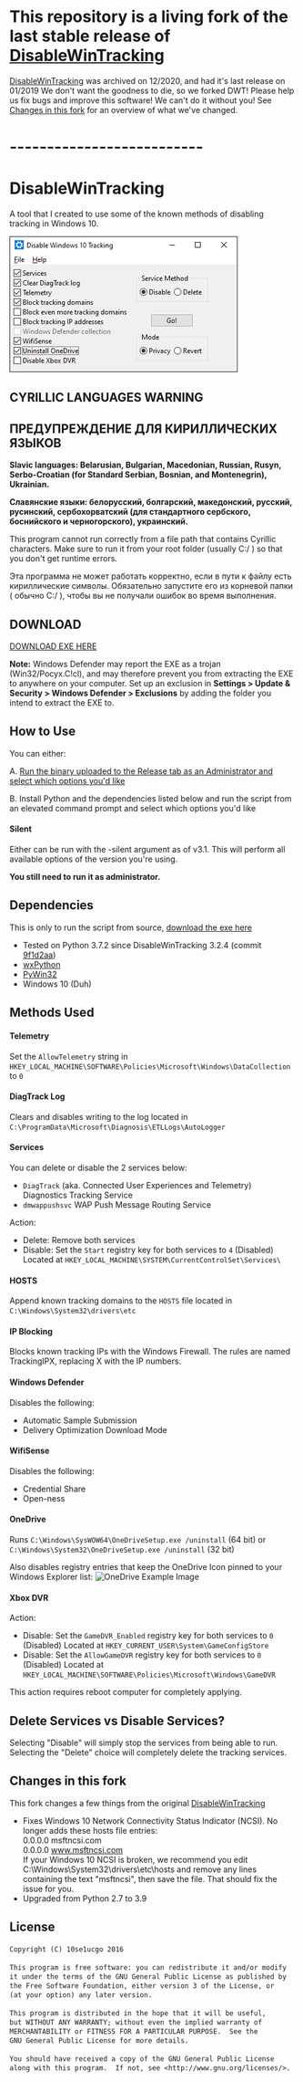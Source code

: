 # This repository is a living fork of the last stable release of [DisableWinTracking](https://github.com/10se1ucgo/DisableWinTracking)
[DisableWinTracking](https://github.com/10se1ucgo/DisableWinTracking) was archived on 12/2020, and had it's last release on 01/2019
We don't want the goodness to die, so we forked DWT!
Please help us fix bugs and improve this software! We can't do it without you!
See [Changes in this fork](#changes-in-this-fork) for an overview of what we've changed.

# --------------------------

# DisableWinTracking

A tool that I created to use some of the known methods of disabling tracking in Windows 10.

<!-- ![screenshot](https://i.imgur.com/qfC2elN.png) -->
<!-- ![screenshot](http://i.imgur.com/WINUxAj.png) -->
![screenshot](web/dwt-screenshot.png)

## CYRILLIC LANGUAGES WARNING

## ПРЕДУПРЕЖДЕНИЕ ДЛЯ КИРИЛЛИЧЕСКИХ ЯЗЫКОВ

**Slavic languages: Belarusian, Bulgarian, Macedonian, Russian, Rusyn, Serbo-Croatian (for Standard Serbian, Bosnian, and Montenegrin), Ukrainian.**

**Славянские языки: белорусский, болгарский, македонский, русский, русинский, сербохорватский (для стандартного сербского, боснийского и черногорского), украинский.**

This program cannot run correctly from a file path that contains Cyrillic characters. Make sure to run it from your root folder (usually C:/ ) so that you don't get runtime errors.

Эта программа не может работать корректно, если в пути к файлу есть кириллические символы. Обязательно запустите его из корневой папки ( обычно C:/ ), чтобы вы не получали ошибок во время выполнения.

## DOWNLOAD

[DOWNLOAD EXE HERE](https://github.com/bitlog2/DisableWinTracking/releases/)

**Note:** Windows Defender may report the EXE as a trojan (Win32/Pocyx.C!cl), and may therefore prevent you from extracting the EXE to anywhere on your computer. Set up an exclusion in **Settings > Update & Security > Windows Defender > Exclusions** by adding the folder you intend to extract the EXE to.

## How to Use

You can either:

A. [Run the binary uploaded to the Release tab as an Administrator and select which options you'd like](https://github.com/bitlog2/DisableWinTracking/releases/)

B. Install Python and the dependencies listed below and run the script from an elevated command prompt and select which options you'd like  

#### Silent

Either can be run with the -silent argument as of v3.1. This will perform all available options of the version you're using.

**You still need to run it as administrator.**

## Dependencies
This is only to run the script from source, [download the exe here](https://github.com/bitlog2/DisableWinTracking/releases/)
* Tested on Python 3.7.2 since DisableWinTracking 3.2.4 (commit [9f1d2aa](https://github.com/bitlog2/DisableWinTracking/commit/9f1d2aa58cec76306c3dc6887e7c9c92769936fe))
* [wxPython](http://wxpython.org/download.php)
* [PyWin32](http://sourceforge.net/projects/pywin32/files/pywin32/)
* Windows 10 (Duh)

## Methods Used

#### Telemetry

Set the `AllowTelemetry` string in `HKEY_LOCAL_MACHINE\SOFTWARE\Policies\Microsoft\Windows\DataCollection` to `0`

#### DiagTrack Log

Clears and disables writing to the log located in `C:\ProgramData\Microsoft\Diagnosis\ETLLogs\AutoLogger`

#### Services

You can delete or disable the 2 services below:
* `DiagTrack` (aka. Connected User Experiences and Telemetry) Diagnostics Tracking Service
* `dmwappushsvc` WAP Push Message Routing Service

Action:
* Delete: Remove both services
* Disable: Set the `Start` registry key for both services to `4` (Disabled) Located at `HKEY_LOCAL_MACHINE\SYSTEM\CurrentControlSet\Services\`

#### HOSTS

Append known tracking domains to the `HOSTS` file located in `C:\Windows\System32\drivers\etc`

#### IP Blocking

Blocks known tracking IPs with the Windows Firewall. The rules are named TrackingIPX, replacing X with the IP numbers.

#### Windows Defender

Disables the following:
- Automatic Sample Submission
- Delivery Optimization Download Mode
 
#### WifiSense
Disables the following:
- Credential Share
- Open-ness

#### OneDrive

Runs `C:\Windows\SysWOW64\OneDriveSetup.exe /uninstall` (64 bit) or  
`C:\Windows\System32\OneDriveSetup.exe /uninstall` (32 bit)

Also disables registry entries that keep the OneDrive Icon pinned to your Windows Explorer list:
![OneDrive Example Image](http://i.imgur.com/26yfnGD.png)

#### Xbox DVR

Action:
* Disable: Set the `GameDVR_Enabled` registry key for both services to `0` (Disabled) Located at `HKEY_CURRENT_USER\System\GameConfigStore`
* Disable: Set the `AllowGameDVR` registry key for both services to `0` (Disabled) Located at `HKEY_LOCAL_MACHINE\SOFTWARE\Policies\Microsoft\Windows\GameDVR`

This action requires reboot computer for completely applying.

## Delete Services vs Disable Services?

Selecting "Disable" will simply stop the services from being able to run.
Selecting the "Delete" choice will completely delete the tracking services.

## Changes in this fork
This fork changes a few things from the original [DisableWinTracking](https://github.com/10se1ucgo/DisableWinTracking)

- Fixes Windows 10 Network Connectivity Status Indicator (NCSI). No longer adds these hosts file entries:<br>
 0.0.0.0 msftncsi.com<br>
 0.0.0.0 www.msftncsi.com<br>
 If your Windows 10 NCSI is broken, we recommend you edit C:\Windows\System32\drivers\etc\hosts and remove any lines containing the text "msftncsi", then save the file. That should fix the issue for you.
- Upgraded from Python 2.7 to 3.9

## License

```
Copyright (C) 10se1ucgo 2016

This program is free software: you can redistribute it and/or modify
it under the terms of the GNU General Public License as published by
the Free Software Foundation, either version 3 of the License, or
(at your option) any later version.

This program is distributed in the hope that it will be useful,
but WITHOUT ANY WARRANTY; without even the implied warranty of
MERCHANTABILITY or FITNESS FOR A PARTICULAR PURPOSE.  See the
GNU General Public License for more details.

You should have received a copy of the GNU General Public License
along with this program.  If not, see <http://www.gnu.org/licenses/>.
```
